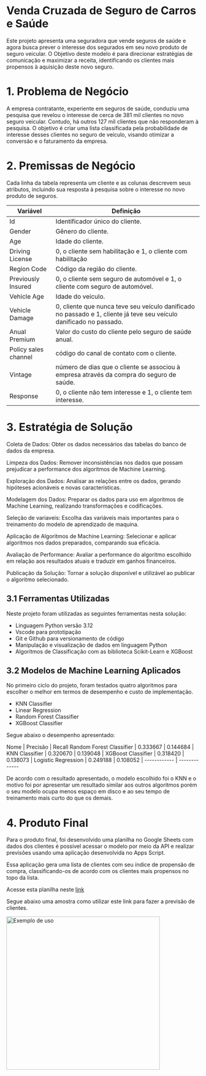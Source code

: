 # Venda Cruzada de Seguro de Carros e Saúde

Este projeto apresenta uma seguradora que vende seguros de saúde e agora busca prever o interesse dos segurados em seu novo produto de seguro veicular. O Objetivo deste modelo é para direcionar estratégias de comunicação e maximizar a receita, identificando os clientes mais propensos à aquisição deste novo seguro.

# 1. Problema de Negócio

A empresa contratante, experiente em seguros de saúde, conduziu uma pesquisa que revelou o interesse de cerca de 381 mil clientes no novo seguro veicular. Contudo, há outros 127 mil clientes que não responderam à pesquisa. O objetivo é criar uma lista classificada pela probabilidade de interesse desses clientes no seguro de veículo, visando otimizar a conversão e o faturamento da empresa.

# 2. Premissas de Negócio

Cada linha da tabela representa um cliente e as colunas descrevem seus atributos, incluindo sua resposta à pesquisa sobre o interesse no novo produto de seguros.

Variável | Definição
------------ | -------------
|Id| Identificador único do cliente.|
|Gender| Gênero do cliente.|
|Age| Idade do cliente.|
|Driving License| 0, o cliente sem habilitação e 1, o cliente com habilitação |
|Region Code| Código da região do cliente.|
|Previously Insured| 0, o cliente sem seguro de automóvel e 1, o cliente com seguro de automóvel.|
|Vehicle Age| Idade do veículo.|
|Vehicle Damage| 0, cliente que nunca teve seu veículo danificado no passado e 1, cliente já teve seu veículo danificado no passado.|
|Anual Premium| Valor do custo do cliente pelo seguro de saúde anual.|
|Policy sales channel| código do canal de contato com o cliente.|
|Vintage| número de dias que o cliente se associou à empresa através da compra do seguro de saúde.|
|Response| 0, o cliente não tem interesse e 1, o cliente tem interesse.|

# 3. Estratégia de Solução

Coleta de Dados: Obter os dados necessários das tabelas do banco de dados da empresa.

Limpeza dos Dados: Remover inconsistências nos dados que possam prejudicar a performance dos algoritmos de Machine Learning.

Exploração dos Dados: Analisar as relações entre os dados, gerando hipóteses acionáveis e novas características.

Modelagem dos Dados: Preparar os dados para uso em algoritmos de Machine Learning, realizando transformações e codificações.

Seleção de variaveis: Escolha das variáveis mais importantes para o treinamento do modelo de aprendizado de maquina.

Aplicação de Algoritmos de Machine Learning: Selecionar e aplicar algoritmos nos dados preparados, comparando sua eficácia.

Avaliação de Performance: Avaliar a performance do algoritmo escolhido em relação aos resultados atuais e traduzir em ganhos financeiros.

Publicação da Solução: Tornar a solução disponível e utilizável ao publicar o algoritmo selecionado.

## 3.1 Ferramentas Utilizadas
Neste projeto foram utilizadas as seguintes ferramentas nesta solução:

- Linguagem Python versão 3.12
- Vscode para prototipação
- Git e Github para versionamento de código
- Manipulação e visualização de dados em linguagem Python
- Algoritmos de Classificação com as biblioteca Scikit-Learn e XGBoost

## 3.2 Modelos de Machine Learning Aplicados

No primeiro ciclo do projeto, foram testados quatro algoritmos para escolher o melhor em termos de desempenho e custo de implementação.

- KNN Classifier
- Linear Regression
- Random Forest Classifier
- XGBoost Classifier

Segue abaixo o desempenho apresentado:

Nome | Precisão | Recall
Random Forest Classifier | 0.333667	| 0.144684 |  
KNN Classifier | 0.320670 | 0.139048 | 
XGBoost Classifier | 0.318420 |	0.138073 |
Logistic Regression | 0.249188 | 0.108052 |
------------ | -------------

De acordo com o resultado apresentado, o modelo escolhido foi o KNN e o motivo foi por apresentar um resultado similar aos outros algoritmos porém o seu modelo ocupa menos espaço em disco e ao seu tempo de treinamento mais curto do que os demais.

# 4. Produto Final

Para o produto final, foi desenvolvido uma planilha no Google Sheets com dados dos clientes  é possível acessar o modelo por meio da API e realizar previsões usando uma aplicação desenvolvida no Apps Script.

Essa aplicação gera uma lista de clientes com seu índice de propensão de compra, classificando-os de acordo com os clientes mais propensos no topo da lista.

Acesse esta planilha neste [link](https://docs.google.com/spreadsheets/d/1nPtFNaulvtganpiat6vAZkgk6nFXjt5yUrU9ue76TNk/edit?usp=sharing)

Segue abaixo uma amostra como utilizar este link para fazer a previsão de clientes.

<img src="https://user-images.githubusercontent.com/95532957/204161999-a38a8305-51b6-4a53-b4e8-e8dd2d38efc0.gif" title="Exemplo de uso" 
lign="center" height="400" class="center"/>

















